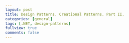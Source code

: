 ```yaml
---
layout: post
title: Design Patterns. Creational Patterns. Part II.
categories: [general]
tags: [.NET, design-patterns]
fullview: true
comments: false
---
```

